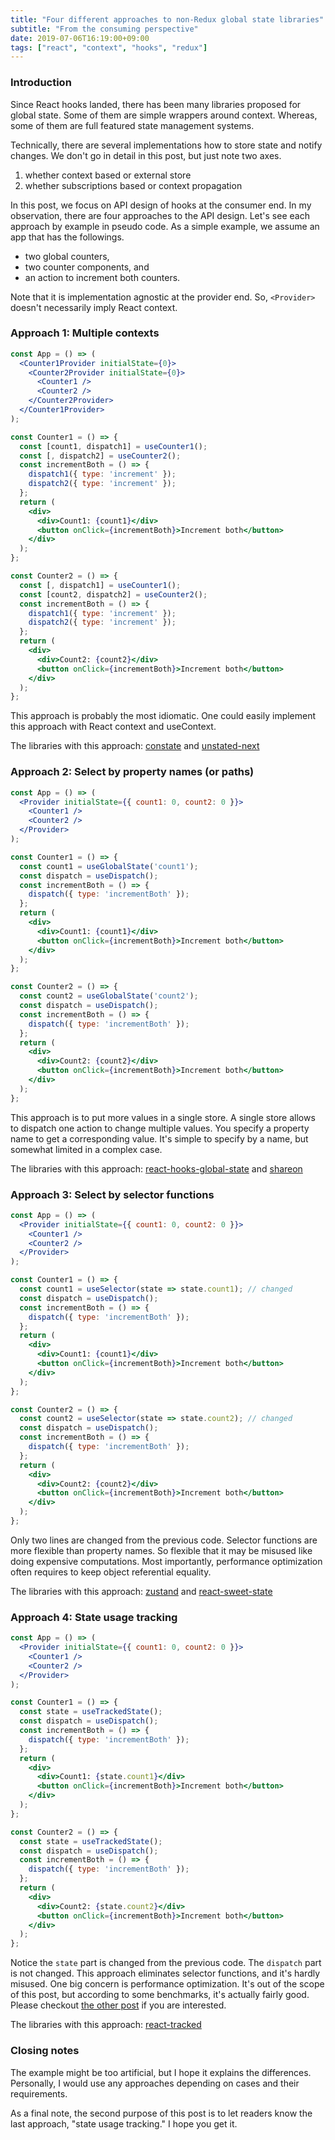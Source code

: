 ```yaml
---
title: "Four different approaches to non-Redux global state libraries"
subtitle: "From the consuming perspective"
date: 2019-07-06T16:19:00+09:00
tags: ["react", "context", "hooks", "redux"]
---
```


### Introduction

Since React hooks landed, 
there has been many libraries proposed for global state.
Some of them are simple wrappers around context.
Whereas, some of them are full featured state management systems.

Technically, there are several implementations how to store
state and notify changes.
We don't go in detail in this post, but just note two axes.

1. whether context based or external store
2. whether subscriptions based or context propagation

In this post, we focus on API design of hooks at the consumer end.
In my observation,
there are four approaches to the API design.
Let's see each approach by example in pseudo code.
As a simple example, we assume an app that has the followings.

- two global counters,
- two counter components, and
- an action to increment both counters.

Note that it is implementation agnostic at the provider end.
So, `<Provider>` doesn't necessarily imply React context.

### Approach 1: Multiple contexts

```jsx
const App = () => (
  <Counter1Provider initialState={0}>
    <Counter2Provider initialState={0}>
      <Counter1 />
      <Counter2 />
    </Counter2Provider>
  </Counter1Provider>
);

const Counter1 = () => {
  const [count1, dispatch1] = useCounter1();
  const [, dispatch2] = useCounter2();
  const incrementBoth = () => {
    dispatch1({ type: 'increment' });
    dispatch2({ type: 'increment' });
  };
  return (
    <div>
      <div>Count1: {count1}</div>
      <button onClick={incrementBoth}>Increment both</button>
    </div>
  );
};

const Counter2 = () => {
  const [, dispatch1] = useCounter1();
  const [count2, dispatch2] = useCounter2();
  const incrementBoth = () => {
    dispatch1({ type: 'increment' });
    dispatch2({ type: 'increment' });
  };
  return (
    <div>
      <div>Count2: {count2}</div>
      <button onClick={incrementBoth}>Increment both</button>
    </div>
  );
};
```

This approach is probably the most idiomatic.
One could easily implement this approach with React context and useContext.

The libraries with this approach:
[constate](https://github.com/diegohaz/constate) and
[unstated-next](https://github.com/jamiebuilds/unstated-next)

### Approach 2: Select by property names (or paths)

```jsx
const App = () => (
  <Provider initialState={{ count1: 0, count2: 0 }}>
    <Counter1 />
    <Counter2 />
  </Provider>
);

const Counter1 = () => {
  const count1 = useGlobalState('count1');
  const dispatch = useDispatch();
  const incrementBoth = () => {
    dispatch({ type: 'incrementBoth' });
  };
  return (
    <div>
      <div>Count1: {count1}</div>
      <button onClick={incrementBoth}>Increment both</button>
    </div>
  );
};

const Counter2 = () => {
  const count2 = useGlobalState('count2');
  const dispatch = useDispatch();
  const incrementBoth = () => {
    dispatch({ type: 'incrementBoth' });
  };
  return (
    <div>
      <div>Count2: {count2}</div>
      <button onClick={incrementBoth}>Increment both</button>
    </div>
  );
};
```

This approach is to put more values in a single store.
A single store allows to dispatch one action to change multiple values.
You specify a property name to get a corresponding value.
It's simple to specify by a name, but somewhat limited in a complex case.

The libraries with this approach:
[react-hooks-global-state](https://github.com/dai-shi/react-hooks-global-state) and
[shareon](https://github.com/storeon/storeon)

### Approach 3: Select by selector functions

```jsx
const App = () => (
  <Provider initialState={{ count1: 0, count2: 0 }}>
    <Counter1 />
    <Counter2 />
  </Provider>
);

const Counter1 = () => {
  const count1 = useSelector(state => state.count1); // changed
  const dispatch = useDispatch();
  const incrementBoth = () => {
    dispatch({ type: 'incrementBoth' });
  };
  return (
    <div>
      <div>Count1: {count1}</div>
      <button onClick={incrementBoth}>Increment both</button>
    </div>
  );
};

const Counter2 = () => {
  const count2 = useSelector(state => state.count2); // changed
  const dispatch = useDispatch();
  const incrementBoth = () => {
    dispatch({ type: 'incrementBoth' });
  };
  return (
    <div>
      <div>Count2: {count2}</div>
      <button onClick={incrementBoth}>Increment both</button>
    </div>
  );
};
```

Only two lines are changed from the previous code.
Selector functions are more flexible than property names.
So flexible that it may be misused like doing expensive computations.
Most importantly, performance optimization often requires
to keep object referential equality.

The libraries with this approach:
[zustand](https://github.com/react-spring/zustand) and
[react-sweet-state](https://github.com/atlassian/react-sweet-state)

### Approach 4: State usage tracking

```jsx
const App = () => (
  <Provider initialState={{ count1: 0, count2: 0 }}>
    <Counter1 />
    <Counter2 />
  </Provider>
);

const Counter1 = () => {
  const state = useTrackedState();
  const dispatch = useDispatch();
  const incrementBoth = () => {
    dispatch({ type: 'incrementBoth' });
  };
  return (
    <div>
      <div>Count1: {state.count1}</div>
      <button onClick={incrementBoth}>Increment both</button>
    </div>
  );
};

const Counter2 = () => {
  const state = useTrackedState();
  const dispatch = useDispatch();
  const incrementBoth = () => {
    dispatch({ type: 'incrementBoth' });
  };
  return (
    <div>
      <div>Count2: {state.count2}</div>
      <button onClick={incrementBoth}>Increment both</button>
    </div>
  );
};
```

Notice the `state` part is changed from the previous code.
The `dispatch` part is not changed.
This approach eliminates selector functions, and it's hardly misused.
One big concern is performance optimization.
It's out of the scope of this post, but according to some benchmarks,
it's actually fairly good.
Please checkout [the other post](https://blog.axlight.com/posts/benchmark-react-tracked/) if you are interested.

The libraries with this approach:
[react-tracked](https://github.com/dai-shi/react-tracked)

### Closing notes

The example might be too artificial, but I hope it explains the differences.
Personally, I would use any approaches
depending on cases and their requirements.

As a final note, the second purpose of this post is to let readers know
the last approach, "state usage tracking." I hope you get it.
